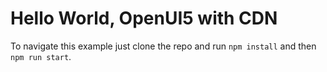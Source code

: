# Hello World, OpenUI5 with CDN

To navigate this example just clone the repo and run `npm install` and then `npm run start`.